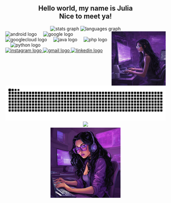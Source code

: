 <h2 align="center">Hello world, my name is Julia<br>Nice to meet ya!</h2>
<div align="center"> <img src="https://github-readme-stats.vercel.app/api?username=PimentelJ05&hide_title=false&hide_rank=false&show_icons=true&include_all_commits=true&count_private=true&disable_animations=false&theme=dracula&locale=en&hide_border=false" height="150" alt="stats graph" /> <img src="https://github-readme-stats.vercel.app/api/top-langs?username=PimentelJ05&locale=en&hide_title=false&layout=compact&card_width=320&langs_count=5&theme=dracula&hide_border=false" height="150" alt="languages graph" /> </div>
<img align="right" height="170" src="https://github.com/PimentelJ05/Pimentelj05/blob/main/git%201.jpg?raw=true" />
<div align="left"> <img src="https://cdn.jsdelivr.net/gh/devicons/devicon/icons/android/android-original.svg" height="30" alt="android logo" /> <img width="12" /> <img src="https://cdn.jsdelivr.net/gh/devicons/devicon/icons/google/google-original.svg" height="30" alt="google logo" /> <img width="12" /> <img src="https://cdn.jsdelivr.net/gh/devicons/devicon/icons/googlecloud/googlecloud-original.svg" height="30" alt="googlecloud logo" /> <img width="12" /> <img src="https://cdn.jsdelivr.net/gh/devicons/devicon/icons/java/java-original.svg" height="30" alt="java logo" /> <img width="12" /> <img src="https://cdn.jsdelivr.net/gh/devicons/devicon/icons/php/php-original.svg" height="30" alt="php logo" /> <img width="12" /> <img src="https://cdn.jsdelivr.net/gh/devicons/devicon/icons/python/python-original.svg" height="30" alt="python logo" /> </div>
<div align="left"> <a href="https://www.instagram.com/julia___pimentel?igsh=ejhqaXVxMzlobjI5" target="_blank"> <img src="https://img.shields.io/static/v1?message=Instagram&logo=instagram&label=&color=E4405F&logoColor=white&labelColor=&style=for-the-badge" height="35" alt="instagram logo" /> </a> <a href="mailto:pugedoj@gmail.com" target="_blank"> <img src="https://img.shields.io/static/v1?message=Gmail&logo=gmail&label=&color=D14836&logoColor=white&labelColor=&style=for-the-badge" height="35" alt="gmail logo" /> </a> <a href="https://www.linkedin.com/in/juliacarlapimentel/" target="_blank"> <img src="https://img.shields.io/static/v1?message=LinkedIn&logo=linkedin&label=&color=0077B5&logoColor=white&labelColor=&style=for-the-badge" height="35" alt="linkedin logo" /> </a> </div>
<br clear="both"> <img src="https://raw.githubusercontent.com/PimentelJ05/PimentelJ05/output/snake.svg" alt="Snake animation" />
<div align="center"> <img src="https://profile-counter.glitch.me/PimentelJ05/count.svg?" /> </div>
<div align="center"> <img height="220" src="https://github.com/PimentelJ05/Pimentelj05/blob/main/git%202.jpg?raw=true" /> </div>
<div align="left"> </div>
